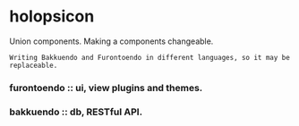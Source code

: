 # holopsicon
Union components. Making a components changeable.
```
Writing Bakkuendo and Furontoendo in different languages, so it may be replaceable.
```

### furontoendo :: ui, view plugins and themes.
### bakkuendo :: db, RESTful API.

